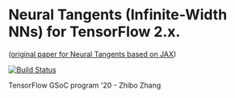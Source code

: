 # Neural Tangents (Infinite-Width NNs) for TensorFlow 2.x.
([original paper for Neural Tangents based on JAX](https://openreview.net/pdf?id=SklD9yrFPS))

[![Build Status](https://travis-ci.com/DarrenZhang01/TensorFlow_GSoC.svg?branch=master)](https://travis-ci.com/DarrenZhang01/TensorFlow_GSoC)

TensorFlow GSoC program '20 - Zhibo Zhang
